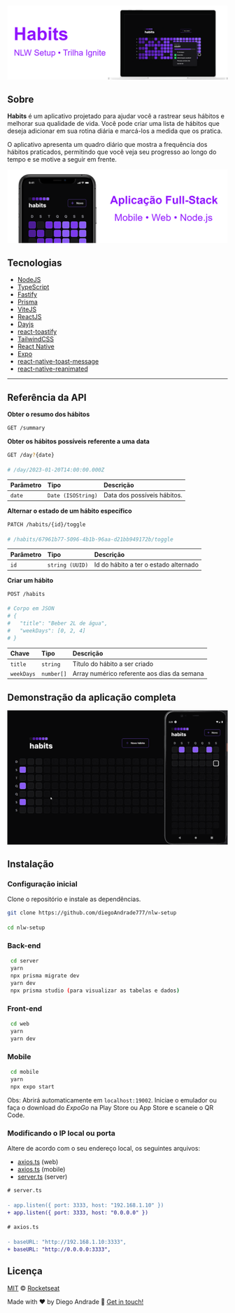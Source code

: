 ![](./banner1.png)

## Sobre

**Habits** é um aplicativo projetado para ajudar você a rastrear seus hábitos e melhorar sua qualidade de vida. Você pode criar uma lista de hábitos que deseja adicionar em sua rotina diária e marcá-los a medida que os pratica.

O aplicativo apresenta um quadro diário que mostra a frequência dos hábitos praticados, permitindo que você veja seu progresso ao longo do tempo e se motive a seguir em frente.

![](./banner2.png)

## Tecnologias

- [NodeJS](https://nodejs.org/)
- [TypeScript](https://www.typescriptlang.org/)
- [Fastify](https://www.fastify.io/)
- [Prisma](https://www.prisma.io/)
- [ViteJS](https://vitejs.dev/)
- [ReactJS](https://reactjs.org/)
- [Dayjs](https://www.npmjs.com/package/dayjs)
- [react-toastify](https://www.npmjs.com/package/react-toastify)
- [TailwindCSS](https://tailwindcss.com/)
- [React Native](https://reactnative.dev/)
- [Expo](https://expo.io/)
- [react-native-toast-message](https://www.npmjs.com/package/react-native-toast-message)
- [react-native-reanimated](https://www.npmjs.com/package/react-native-reanimated)

---

## Referência da API

**Obter o resumo dos hábitos**

```bash
GET /summary
```

**Obter os hábitos possíveis referente a uma data**

```bash
GET /day?{date}

# /day/2023-01-20T14:00:00.000Z
```

| Parâmetro | Tipo               | Descrição                   |
| :-------- | :----------------- | :-------------------------- |
| `date`    | `Date (ISOString)` | Data dos possíveis hábitos. |

**Alternar o estado de um hábito específico**

```bash
PATCH /habits/{id}/toggle

# /habits/67961b77-5096-4b1b-96aa-d21bb949172b/toggle
```

| Parâmetro | Tipo            | Descrição                             |
| :-------- | :-------------- | :------------------------------------ |
| `id`      | `string (UUID)` | Id do hábito a ter o estado alternado |

**Criar um hábito**

```bash
POST /habits

# Corpo em JSON
# {
#   "title": "Beber 2L de água",
#   "weekDays": [0, 2, 4]
# }
```

| Chave      | Tipo       | Descrição                                   |
| :--------- | :--------- | :------------------------------------------ |
| `title`    | `string`   | Título do hábito a ser criado               |
| `weekDays` | `number[]` | Array numérico referente aos dias da semana |

## Demonstração da aplicação completa

![](./demo.gif)

## Instalação

### Configuração inicial

Clone o repositório e instale as dependências.

```bash
git clone https://github.com/diegoAndrade777/nlw-setup

cd nlw-setup

```
### Back-end

```bash
 cd server
 yarn
 npx prisma migrate dev
 yarn dev
 npx prisma studio (para visualizar as tabelas e dados)
```
### Front-end

```bash
 cd web
 yarn
 yarn dev
```
### Mobile

```bash
 cd mobile
 yarn
 npx expo start
```
Obs: Abrirá automaticamente em `localhost:19002`. Iniciae o emulador ou faça o download do *ExpoGo* na Play Store ou App Store e scaneie o QR Code.

### Modificando o IP local ou porta

Altere de acordo com o seu endereço local, os seguintes arquivos:

- [axios.ts](./web/src/lib/axios.ts) (web)
- [axios.ts](./mobile/src/lib/axios.ts) (mobile)
- [server.ts](./server/src/server.ts) (server)

```diff
# server.ts

- app.listen({ port: 3333, host: "192.168.1.10" })
+ app.listen({ port: 3333, host: "0.0.0.0" })

# axios.ts

- baseURL: "http://192.168.1.10:3333",
+ baseURL: "http://0.0.0.0:3333",
```

## Licença

[MIT](./LICENSE) &copy; [Rocketseat](https://rocketseat.com.br/)

Made with ♥ by Diego Andrade :wave: [Get in touch!](https://www.linkedin.com/in/diego-rodrigo-de-andrade-98a0271a0/)
